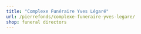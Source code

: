 ```yaml
---
title: "Complexe Funéraire Yves Légaré"
url: /pierrefonds/complexe-funeraire-yves-legare/
shop: funeral directors
---
```


